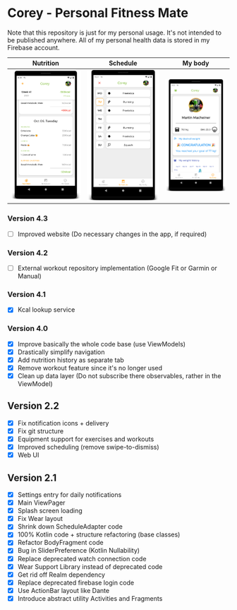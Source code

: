 # Corey - Personal Fitness Mate

Note that this repository is just for my personal usage. It's not intended to be published anywhere.
All of my personal health data is stored in my Firebase account.

| Nutrition | Schedule | My body |
|:-:|:-:|:-:|
| ![Nutrition](screenshots/screenshot_nutrition.png) | ![Schedule](screenshots/screenshot_schedule.png)  | ![My body](screenshots/screenshot_my_body.png) |

### Version 4.3
- [ ] Improved website (Do necessary changes in the app, if required)

### Version 4.2
- [ ] External workout repository implementation (Google Fit or Garmin or Manual)

### Version 4.1
- [x] Kcal lookup service

### Version 4.0
- [x] Improve basically the whole code base (use ViewModels)
- [x] Drastically simplify navigation
- [x] Add nutrition history as separate tab
- [x] Remove workout feature since it's no longer used
- [x] Clean up data layer (Do not subscribe there observables, rather in the ViewModel)

## Version 2.2
- [x] Fix notification icons + delivery
- [x] Fix git structure
- [x] Equipment support for exercises and workouts
- [x] Improved scheduling (remove swipe-to-dismiss)
- [x] Web UI

## Version 2.1
- [x] Settings entry for daily notifications
- [x] Main ViewPager
- [x] Splash screen loading
- [x] Fix Wear layout
- [x] Shrink down ScheduleAdapter code
- [x] 100% Kotlin code + structure refactoring (base classes)
- [x] Refactor BodyFragment code
- [x] Bug in SliderPreference (Kotlin Nullability)
- [x] Replace deprecated watch connection code
- [x] Wear Support Library instead of deprecated code
- [x] Get rid off Realm dependency
- [x] Replace deprecated firebase login code
- [x] Use ActionBar layout like Dante
- [x] Introduce abstract utility Activities and Fragments
